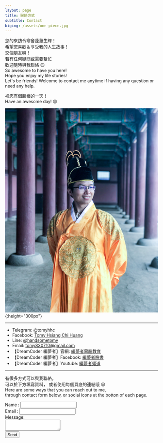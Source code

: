 ```yaml
---
layout: page
title: 聯絡方式
subtitle: Contact
bigimg: /assets/one-piece.jpg
---
```


您的來訪令寒舍蓬蓽生輝！  
希望您喜歡＆享受我的人生故事！  
交個朋友唄！  
若有任何疑問或需要幫忙  
歡迎隨時與我聯絡 :wink:  
So awesome to have you here!  
Hope you enjoy my life stories!  
Let's be friends! Welcome to contact me anytime if having any question or need any help.

祝您有個超棒的一天！  
Have an awesome day! :smile: 

![黃上](/assets/kingTomy.JPG){:height="300px"}

---

* Telegram: @tomyhhc
* Facebook: [Tomy Hsiang Chi Huang](https://www.facebook.com/tomyhhc)
* Line: [@handsometomy](https://line.me/ti/p/2CstKzHlCK) 
* Email: [tomy830710@gmail.com](mailto:tomy830710@gmail.com)
* 【DreamCoder 編夢者】官網: [編夢者電腦教育](www.tomyhhc.com/dreamcoder)
* 【DreamCoder 編夢者】Facebook: [編夢者臉書](www.facebook.com/dreamcoder.tw)
* 【DreamCoder 編夢者】Youtube: [編夢者頻道](www.youtube.com/channel/UCz_uOmu2iDuQt86ZfCrIRCQ)

---

有很多方式可以與我聯絡，  
可以於下方填寫資料，
或者使用每個頁底的連結哦 :smiley:  
Here are some ways that you can reach out to me,  
through contact form below, or social icons at the botton of each page. 

<div class="contact-box" >
<form id="info-form" action="https://formspree.io/tomy830710@gmail.com" method="POST">
Name : <input type="text" name="Name" /> <br>
Email  : <input type="email" name="Email_address" /> <br>
Message: <br>
<!--        <input type="text" id="info-msg" name="Message" /> <br>-->
<textarea name="Message" id="info-msg" wrap="soft"></textarea><br>
<button type="submit" id="info-button">Send</button>
</form>
</div>

<!--https://stackoverflow.com/questions/5773174/html-button-to-send-email-->
<!--<script type="text/javascript">-->
<!--  $(document).ready(function() {-->
<!--    $('#bt1').click(function() {-->
<!--      $('#fr1').attr('action',-->
<!--      'mailto:test@test.com?subject=' +-->
<!--      $('#tb1').val() + '&body=' + $('#tb2').val());-->
<!--      $('#fr1').submit();-->
<!--    });-->
<!--  });-->
<!--</script>-->

<!--<iframe src="https://docs.google.com/forms/d/e/1FAIpQLSc2SngnqnI_c--X0yhQrerCvHW_Fel1OzOFsPIjv7-t8V73Xw/viewform?embedded=true" width="800" height="600" frameborder="0" marginheight="0" marginwidth="0">Loading...</iframe>-->
